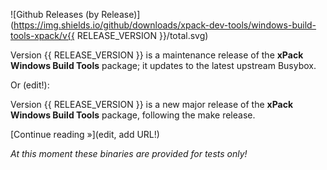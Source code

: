 ![Github Releases (by Release)](https://img.shields.io/github/downloads/xpack-dev-tools/windows-build-tools-xpack/v{{ RELEASE_VERSION }}/total.svg)

Version {{ RELEASE_VERSION }} is a maintenance release of the **xPack Windows Build Tools** package; it updates to the latest upstream Busybox.

Or (edit!):

Version {{ RELEASE_VERSION }} is a new major release of the **xPack Windows Build Tools** package, following the make release.

[Continue reading »](edit, add URL!)

_At this moment these binaries are provided for tests only!_
